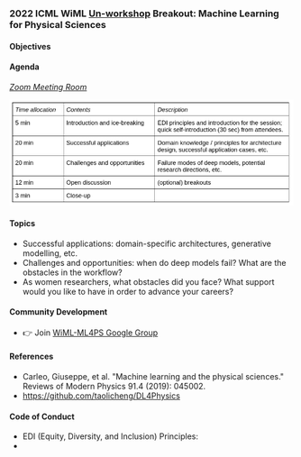 ### 2022 ICML WiML [Un-workshop](https://sites.google.com/wimlworkshop.org/wiml-unworkshop2022/) Breakout: Machine Learning for Physical Sciences

#### Objectives

#### Agenda
[*Zoom Meeting Room*](https://umontreal.zoom.us/j/87026523803?pwd=N2xDVUpyanRIVTNsbThnY0QyTmdMUT09)

![](assets/ML4PS-agenda.png)

#### Topics
* Successful applications: domain-specific architectures, generative modelling, etc. 
* Challenges and opportunities: when do deep models fail? What are the obstacles in the workflow? 
* As women researchers, what obstacles did you face? What support would you like to have in order to advance your careers?

#### Community Development

* :point_right: Join [WiML-ML4PS Google Group](https://groups.google.com/g/wiml-ml4ps)

#### References

* Carleo, Giuseppe, et al. "Machine learning and the physical sciences." Reviews of Modern Physics 91.4 (2019): 045002.
* https://github.com/taolicheng/DL4Physics

#### Code of Conduct
* EDI (Equity, Diversity, and Inclusion) Principles:
* 
